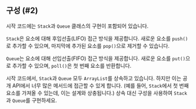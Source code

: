 ## 구성 (#2)

시작 코드에는 `Stack`과 `Queue` 클래스의 구현이 포함되어 있습니다.

`Stack`은 요소에 대해 후입선출(LIFO) 접근 방식을 제공합니다. 새로운 요소를 `push()`로 추가할 수 있으며, 마지막에 추가된 요소를 `pop()`으로 제거할 수 있습니다.

`Queue`는 요소에 대해 선입선출(FIFO) 접근 방식을 제공합니다. 새로운 요소를 `put()`으로 추가할 수 있으며, `poll()`은 첫 번째 요소를 반환합니다.

시작 코드에서, `Stack`과 `Queue` 모두 `ArrayList`를 상속하고 있습니다. 하지만 이는 공개 API에서 너무 많은 메서드에 접근할 수 있게 합니다. (예를 들어, `Stack`에서 첫 번째 요소를 가져올 수 있는데, 이는 설계와 상충됩니다.) 상속 대신 구성을 사용하여 `Stack`과 `Queue`를 구현하세요.